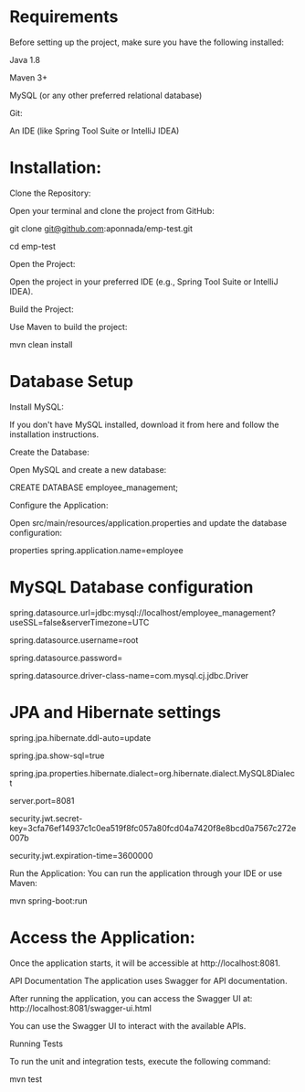 # Requirements

Before setting up the project, make sure you have the following installed:

Java 1.8 

Maven 3+

MySQL (or any other preferred relational database)

Git:

An IDE (like Spring Tool Suite or IntelliJ IDEA)

# Installation:

Clone the Repository:

Open your terminal and clone the project from GitHub:

git clone git@github.com:aponnada/emp-test.git

cd emp-test

Open the Project:

Open the project in your preferred IDE (e.g., Spring Tool Suite or IntelliJ IDEA).

Build the Project:

Use Maven to build the project:

mvn clean install

# Database Setup

Install MySQL:

If you don't have MySQL installed, download it from here and follow the installation instructions.

Create the Database:

Open MySQL and create a new database:


CREATE DATABASE employee_management;

Configure the Application:

Open src/main/resources/application.properties and update the database configuration:

properties
spring.application.name=employee


# MySQL Database configuration
spring.datasource.url=jdbc:mysql://localhost/employee_management?useSSL=false&serverTimezone=UTC

spring.datasource.username=root

spring.datasource.password=

spring.datasource.driver-class-name=com.mysql.cj.jdbc.Driver


# JPA and Hibernate settings
spring.jpa.hibernate.ddl-auto=update

spring.jpa.show-sql=true

spring.jpa.properties.hibernate.dialect=org.hibernate.dialect.MySQL8Dialect

server.port=8081

security.jwt.secret-key=3cfa76ef14937c1c0ea519f8fc057a80fcd04a7420f8e8bcd0a7567c272e007b

security.jwt.expiration-time=3600000

Run the Application:
You can run the application through your IDE or use Maven:

mvn spring-boot:run

# Access the Application:

Once the application starts, it will be accessible at http://localhost:8081.

API Documentation
The application uses Swagger for API documentation.

 After running the application, you can access the Swagger UI at: http://localhost:8081/swagger-ui.html
 
You can use the Swagger UI to interact with the available APIs.

Running Tests

To run the unit and integration tests, execute the following command:

mvn test